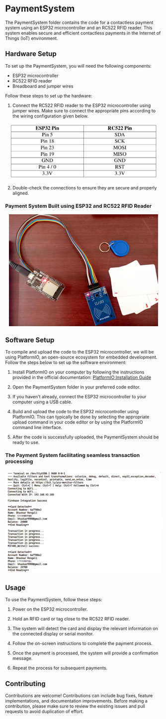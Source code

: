 # PaymentSystem

The PaymentSystem folder contains the code for a contactless payment system using an ESP32 microcontroller and an RC522 RFID reader. This system enables secure and efficient contactless payments in the Internet of Things (IoT) environment.

## Hardware Setup

To set up the PaymentSystem, you will need the following components:

- ESP32 microcontroller
- RC522 RFID reader
- Breadboard and jumper wires

Follow these steps to set up the hardware:

1. Connect the RC522 RFID reader to the ESP32 microcontroller using jumper wires. Make sure to connect the appropriate pins according to the wiring configuration given below.
<p align="center">
  <img src="../Connections.png" alt="BlockPay" width="480">
</p>

2. Double-check the connections to ensure they are secure and properly aligned.

### Payment System Built using ESP32 and RC522 RFID Reader
<p align="center">
  <img src="../BlockPay.jpg" alt="BlockPay" width="480">
</p>

## Software Setup

To compile and upload the code to the ESP32 microcontroller, we will be using PlatformIO, an open-source ecosystem for embedded development. Follow the steps below to set up the software environment:

1. Install PlatformIO on your computer by following the instructions provided in the official documentation: [PlatformIO Installation Guide](https://docs.platformio.org/en/latest/core/installation.html)

2. Open the PaymentSystem folder in your preferred code editor.

3. If you haven't already, connect the ESP32 microcontroller to your computer using a USB cable.

4. Build and upload the code to the ESP32 microcontroller using PlatformIO. This can typically be done by selecting the appropriate upload command in your code editor or by using the PlatformIO command line interface.

5. After the code is successfully uploaded, the PaymentSystem should be ready to use.

### The Payment System facilitating seamless transaction processing
<p align="center">
  <img src="../blockpay-transaction.png" alt="BlockPay" width="640">
</p>

## Usage

To use the PaymentSystem, follow these steps:

1. Power on the ESP32 microcontroller.

2. Hold an RFID card or tag close to the RC522 RFID reader.

3. The system will detect the card and display the relevant information on the connected display or serial monitor.

4. Follow the on-screen instructions to complete the payment process.

5. Once the payment is processed, the system will provide a confirmation message.

6. Repeat the process for subsequent payments.

## Contributing

Contributions are welcome! Contributions can include bug fixes, feature implementations, and documentation improvements. Before making a contribution, please make sure to review the existing issues and pull requests to avoid duplication of effort.


